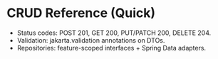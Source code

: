 # CRUD Reference (Quick)

- Status codes: POST 201, GET 200, PUT/PATCH 200, DELETE 204.
- Validation: jakarta.validation annotations on DTOs.
- Repositories: feature-scoped interfaces + Spring Data adapters.

